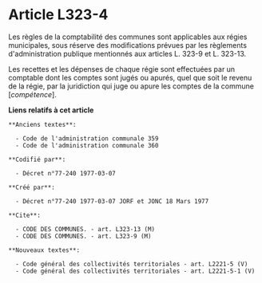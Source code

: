 # Article L323-4

Les règles de la comptabilité des communes sont applicables aux régies municipales, sous réserve des modifications prévues
par les règlements d'administration publique mentionnés aux articles L. 323-9 et L. 323-13.

Les recettes et les dépenses de chaque régie sont effectuées par un comptable dont les comptes sont jugés ou apurés, quel que
soit le revenu de la régie, par la juridiction qui juge ou apure les comptes de la commune [*compétence*].

**Liens relatifs à cet article**

	**Anciens textes**:

	  - Code de l'administration communale 359
	  - Code de l'administration communale 360

	**Codifié par**:

	  - Décret n°77-240 1977-03-07

	**Créé par**:

	  - Décret n°77-240 1977-03-07 JORF et JONC 18 Mars 1977

	**Cite**:

	  - CODE DES COMMUNES. - art. L323-13 (M)
	  - CODE DES COMMUNES. - art. L323-9 (M)

	**Nouveaux textes**:

	  - Code général des collectivités territoriales - art. L2221-5 (V)
	  - Code général des collectivités territoriales - art. L2221-5-1 (V)
